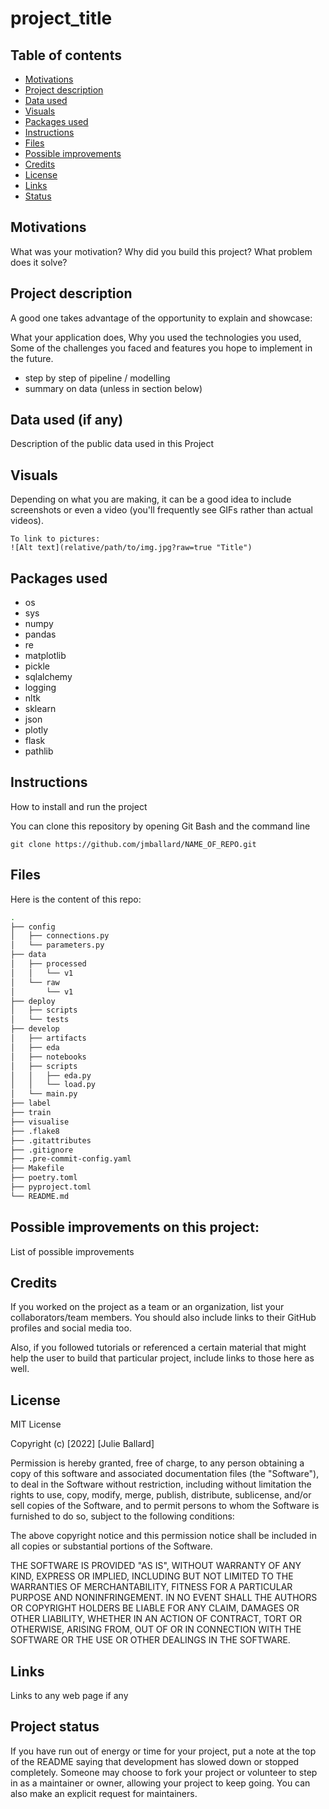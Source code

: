 # project_title

## Table of contents

- [Motivations](#motivations)
- [Project description](#description)
- [Data used](#data)
- [Visuals](#visuals)
- [Packages used](#packages_used)
- [Instructions](#instructions)
- [Files](#files)
- [Possible improvements](#improvements)
- [Credits](#credits)
- [License](#license)
- [Links](#links)
- [Status](#status)



## Motivations <a name="motivations"></a>

What was your motivation?
Why did you build this project?
What problem does it solve?

## Project description <a name="description"></a>

A good one takes advantage of the opportunity to explain and showcase:

What your application does,
Why you used the technologies you used,
Some of the challenges you faced and features you hope to implement in the future.

- step by step of pipeline / modelling
- summary on data (unless in section below)


## Data used (if any) <a name="data"></a>

Description of the public data used in this Project

## Visuals <a name="visuals"></a>

Depending on what you are making, it can be a good idea to include screenshots or even a video (you'll frequently see GIFs rather than actual videos). 

```text
To link to pictures:
![Alt text](relative/path/to/img.jpg?raw=true "Title")
```

## Packages used <a name="packages_used"></a>

- os
- sys
- numpy
- pandas
- re
- matplotlib
- pickle
- sqlalchemy
- logging
- nltk
- sklearn
- json
- plotly
- flask
- pathlib

## Instructions <a name="instructions"></a>

How to install and run the project

You can clone this repository by opening Git Bash and the command line

```text
git clone https://github.com/jmballard/NAME_OF_REPO.git
```

## Files <a name="files"></a>

Here is the content of this repo:


```bash
.
├── config
│   ├── connections.py
│   └── parameters.py
├── data
│   ├── processed
│   │   └── v1
│   └── raw
│       └── v1
├── deploy
│   ├── scripts
│   └── tests
├── develop
│   ├── artifacts
│   ├── eda
│   ├── notebooks
│   ├── scripts
│   │   ├── eda.py
│   │   └── load.py
│   └── main.py
├── label
├── train
├── visualise
├── .flake8
├── .gitattributes
├── .gitignore
├── .pre-commit-config.yaml
├── Makefile
├── poetry.toml
├── pyproject.toml
└── README.md
```


## Possible improvements on this project: <a name="improvements"></a>

List of possible improvements


## Credits <a name="credits"></a>

If you worked on the project as a team or an organization, list your collaborators/team members. You should also include links to their GitHub profiles and social media too.

Also, if you followed tutorials or referenced a certain material that might help the user to build that particular project, include links to those here as well.


## License <a name="license"></a>

MIT License

Copyright (c) [2022] [Julie Ballard]

Permission is hereby granted, free of charge, to any person obtaining a copy
of this software and associated documentation files (the "Software"), to deal
in the Software without restriction, including without limitation the rights
to use, copy, modify, merge, publish, distribute, sublicense, and/or sell
copies of the Software, and to permit persons to whom the Software is
furnished to do so, subject to the following conditions:

The above copyright notice and this permission notice shall be included in all
copies or substantial portions of the Software.

THE SOFTWARE IS PROVIDED "AS IS", WITHOUT WARRANTY OF ANY KIND, EXPRESS OR
IMPLIED, INCLUDING BUT NOT LIMITED TO THE WARRANTIES OF MERCHANTABILITY,
FITNESS FOR A PARTICULAR PURPOSE AND NONINFRINGEMENT. IN NO EVENT SHALL THE
AUTHORS OR COPYRIGHT HOLDERS BE LIABLE FOR ANY CLAIM, DAMAGES OR OTHER
LIABILITY, WHETHER IN AN ACTION OF CONTRACT, TORT OR OTHERWISE, ARISING FROM,
OUT OF OR IN CONNECTION WITH THE SOFTWARE OR THE USE OR OTHER DEALINGS IN THE
SOFTWARE.

## Links <a name="links"></a>

Links to any web page if any

## Project status  <a name="status"></a>

If you have run out of energy or time for your project, put a note at the top of the README saying that development has slowed down or stopped completely. Someone may choose to fork your project or volunteer to step in as a maintainer or owner, allowing your project to keep going. You can also make an explicit request for maintainers.
